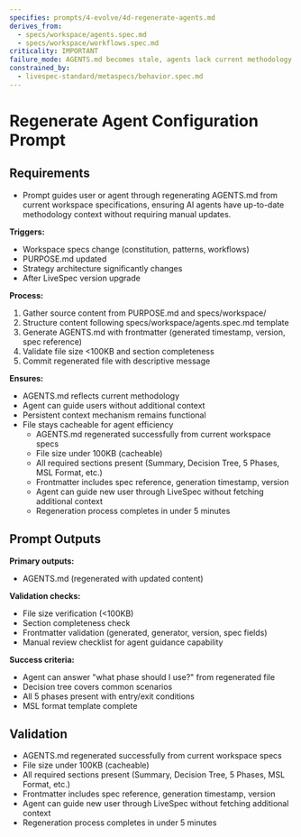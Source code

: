 ```yaml
---
specifies: prompts/4-evolve/4d-regenerate-agents.md
derives_from:
  - specs/workspace/agents.spec.md
  - specs/workspace/workflows.spec.md
criticality: IMPORTANT
failure_mode: AGENTS.md becomes stale, agents lack current methodology context, users must repeatedly explain LiveSpec process
constrained_by:
  - livespec-standard/metaspecs/behavior.spec.md
---
```


# Regenerate Agent Configuration Prompt

## Requirements
- Prompt guides user or agent through regenerating AGENTS.md from current workspace specifications, ensuring AI agents have up-to-date methodology context without requiring manual updates.

**Triggers:**
- Workspace specs change (constitution, patterns, workflows)
- PURPOSE.md updated
- Strategy architecture significantly changes
- After LiveSpec version upgrade

**Process:**
1. Gather source content from PURPOSE.md and specs/workspace/
2. Structure content following specs/workspace/agents.spec.md template
3. Generate AGENTS.md with frontmatter (generated timestamp, version, spec reference)
4. Validate file size <100KB and section completeness
5. Commit regenerated file with descriptive message

**Ensures:**
- AGENTS.md reflects current methodology
- Agent can guide users without additional context
- Persistent context mechanism remains functional
- File stays cacheable for agent efficiency
  - AGENTS.md regenerated successfully from current workspace specs
  - File size under 100KB (cacheable)
  - All required sections present (Summary, Decision Tree, 5 Phases, MSL Format, etc.)
  - Frontmatter includes spec reference, generation timestamp, version
  - Agent can guide new user through LiveSpec without fetching additional context
  - Regeneration process completes in under 5 minutes

## Prompt Outputs

**Primary outputs:**
- AGENTS.md (regenerated with updated content)

**Validation checks:**
- File size verification (<100KB)
- Section completeness check
- Frontmatter validation (generated, generator, version, spec fields)
- Manual review checklist for agent guidance capability

**Success criteria:**
- Agent can answer "what phase should I use?" from regenerated file
- Decision tree covers common scenarios
- All 5 phases present with entry/exit conditions
- MSL format template complete

## Validation

- AGENTS.md regenerated successfully from current workspace specs
- File size under 100KB (cacheable)
- All required sections present (Summary, Decision Tree, 5 Phases, MSL Format, etc.)
- Frontmatter includes spec reference, generation timestamp, version
- Agent can guide new user through LiveSpec without fetching additional context
- Regeneration process completes in under 5 minutes
